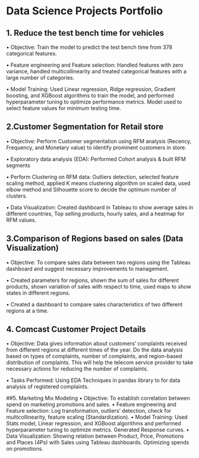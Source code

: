 
# Data Science Projects Portfolio

## 1.	Reduce the test bench time for vehicles                         
•	Objective:  Train the model to predict the test bench time from 378 categorical features. 

•	Feature engineering and Feature selection:  Handled features with zero variance, handled multicollinearity and treated categorical features with a large number of categories.

•	Model Training: Used Linear regression, Ridge regression, Gradient boosting, and XGBoost algorithms to train the model, and performed hyperparameter tuning to optimize performance metrics. Model used to select feature values for minimum testing time.


## 2.Customer Segmentation for Retail store        
•	Objective: Perform Customer segmentation using RFM analysis (Recency, Frequency, and Monetary value) to identify prominent customers in store.

•	Exploratory data analysis (EDA): Performed Cohort analysis & built RFM segments

•	Perform Clustering on RFM data: Outliers detection, selected feature scaling method, applied K means clustering algorithm on scaled data, used elbow method and Silhouette score to decide the optimum number of clusters.

•	Data Visualization: Created dashboard in Tableau to show average sales in different countries, Top selling products, hourly sales, and a heatmap for RFM values. 

## 3.Comparison of Regions based on sales (Data Visualization)
•	Objective: To compare sales data between two regions using the Tableau dashboard and suggest necessary improvements to management.

•	Created parameters for regions, shown the sum of sales for different products, shown variation of sales with respect to time, used maps to show states in different regions.

•	Created a dashboard to compare sales characteristics of two different regions at a time.

## 4. Comcast Customer Project Details
•	Objective:
Data gives information about customers’ complaints received from different regions at different times of the year. Do the data analysis based on types of complaints, number of complaints, and region-based distribution of complaints. This will help the telecom service provider to take necessary actions for reducing the number of complaints.

•	Tasks Performed: 
Using EDA Techniques in pandas library to for data analysis of registered complaints.

##5. Marketing Mix Modeling
•	Objective:  To establish correlation between spend on marketing promotions and sales.
•	Feature engineering and Feature selection:  Log transformation, outliers’ detection, check for multicollinearity, feature scaling (Standardization).
•	Model Training: Used Stats model, Linear regression, and XGBoost algorithms and performed hyperparameter tuning to optimize metrics. Generated Response curves.
•	Data Visualization: Showing relation between Product, Price, Promotions and Places (4Ps) with Sales using Tableau dashboards. Optimizing spends on promotions.


